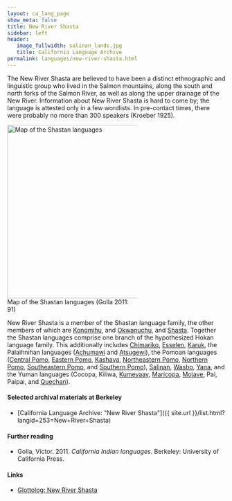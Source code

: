 ```yaml
---
layout: ca_lang_page
show_meta: false
title: New River Shasta
sidebar: left
header:
   image_fullwidth: salinan_lands.jpg
   title: California Language Archive
permalink: languages/new-river-shasta.html
---
```


The New River Shasta are believed to have been a distinct ethnographic and linguistic group who lived in the Salmon mountains, along the south and north forks of the Salmon River, as well as along the upper drainage of the New River. Information about New River Shasta is hard to come by; the language is attested only in a few wordlists. In pre-contact times, there were probably no more than 300 speakers (Kroeber 1925).

<div class="image fit right" style="width: 300px;">
<a href="https://i.pinimg.com/originals/23/7c/00/237c00c54aeec18a3edac8090cc6ff10.jpg"><img alt="Map of the Shastan languages" src="{{ site.urlimg }}shastan-languages-map.jpeg" width="400px"/></a>
<div class="caption">
Map of the Shastan languages (Golla 2011: 91)
</div>
</div>

New River Shasta is a member of the Shastan language family, the other members of which are [Konomihu](konomihu.html), and [Okwanuchu](okwanuchu.html), and [Shasta](shasta.html). Together the Shastan languages comprise one branch of the hypothesized Hokan language family. This additionally includes [Chimariko](chimariko.html), [Esselen](esselen.html), [Karuk](karuk.html), the Palaihnihan languages ([Achumawi](achumawi.html) and [Atsugewi](atsugewi.html)), the Pomoan languages ([Central Pomo](central-pomo.html), [Eastern Pomo](eastern-pomo.html), [Kashaya](kashaya.html), [Northeastern Pomo](northeastern-pomo.html), [Northern Pomo](northern-pomo.html), [Southeastern Pomo](southeastern-pomo.html), and [Southern Pomo](southern-pomo.html)), [Salinan](salinan.html), [Washo](washo.html), [Yana](yana.html), and the Yuman languages (Cocopa, Kiliwa, [Kumeyaay](kumeyaay.html), [Maricopa](maricopa.html), [Mojave](mojave.html), Pai, Paipai, and [Quechan](quechan.html)).

#### Selected archival materials at Berkeley

* [California Language Archive: "New River Shasta"]({{ site.url }}/list.html?langid=253=New+River+Shasta)

#### Further reading

* Golla, Victor. 2011. *California Indian languages.* Berkeley: University of California Press.

#### Links

* [Glottolog: New River Shasta](https://glottolog.org/resource/languoid/id/newr1237)

